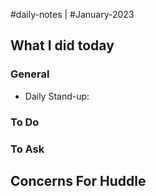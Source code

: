 #daily-notes | #January-2023

## What I did today


### General

- Daily Stand-up: 

### To Do


### To Ask


## Concerns For Huddle

